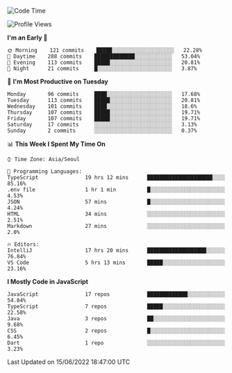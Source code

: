 <!--START_SECTION:waka-->
![Code Time](http://img.shields.io/badge/Code%20Time-0%20secs-blue)

![Profile Views](http://img.shields.io/badge/Profile%20Views-0-blue)

**I'm an Early 🐤** 

```text
🌞 Morning    121 commits    █████░░░░░░░░░░░░░░░░░░░░   22.28% 
🌆 Daytime    288 commits    █████████████░░░░░░░░░░░░   53.04% 
🌃 Evening    113 commits    █████░░░░░░░░░░░░░░░░░░░░   20.81% 
🌙 Night      21 commits     █░░░░░░░░░░░░░░░░░░░░░░░░   3.87%

```
📅 **I'm Most Productive on Tuesday** 

```text
Monday       96 commits     ████░░░░░░░░░░░░░░░░░░░░░   17.68% 
Tuesday      113 commits    █████░░░░░░░░░░░░░░░░░░░░   20.81% 
Wednesday    101 commits    ████░░░░░░░░░░░░░░░░░░░░░   18.6% 
Thursday     107 commits    █████░░░░░░░░░░░░░░░░░░░░   19.71% 
Friday       107 commits    █████░░░░░░░░░░░░░░░░░░░░   19.71% 
Saturday     17 commits     ░░░░░░░░░░░░░░░░░░░░░░░░░   3.13% 
Sunday       2 commits      ░░░░░░░░░░░░░░░░░░░░░░░░░   0.37%

```


📊 **This Week I Spent My Time On** 

```text
⌚︎ Time Zone: Asia/Seoul

💬 Programming Languages: 
TypeScript               19 hrs 12 mins      █████████████████████░░░░   85.16% 
.env file                1 hr 1 min          █░░░░░░░░░░░░░░░░░░░░░░░░   4.53% 
JSON                     57 mins             █░░░░░░░░░░░░░░░░░░░░░░░░   4.24% 
HTML                     34 mins             ░░░░░░░░░░░░░░░░░░░░░░░░░   2.51% 
Markdown                 27 mins             ░░░░░░░░░░░░░░░░░░░░░░░░░   2.0%

🔥 Editors: 
IntelliJ                 17 hrs 20 mins      ███████████████████░░░░░░   76.84% 
VS Code                  5 hrs 13 mins       █████░░░░░░░░░░░░░░░░░░░░   23.16%

```

**I Mostly Code in JavaScript** 

```text
JavaScript               17 repos            █████████████░░░░░░░░░░░░   54.84% 
TypeScript               7 repos             █████░░░░░░░░░░░░░░░░░░░░   22.58% 
Java                     3 repos             ██░░░░░░░░░░░░░░░░░░░░░░░   9.68% 
CSS                      2 repos             █░░░░░░░░░░░░░░░░░░░░░░░░   6.45% 
Dart                     1 repo              ░░░░░░░░░░░░░░░░░░░░░░░░░   3.23%

```



 Last Updated on 15/06/2022 18:47:00 UTC
<!--END_SECTION:waka-->

